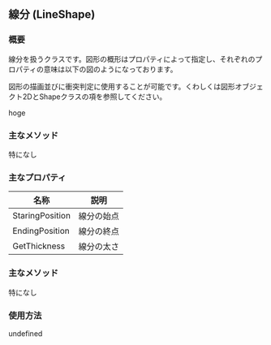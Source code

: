 ## 線分 (LineShape)

### 概要

線分を扱うクラスです。図形の概形はプロパティによって指定し、それぞれのプロパティの意味は以下の図のようになっております。

図形の描画並びに衝突判定に使用することが可能です。くわしくは図形オブジェクト2DとShapeクラスの項を参照してください。

hoge

### 主なメソッド

特になし

### 主なプロパティ

| 名称 | 説明 |
|---|---|
| StaringPosition | 線分の始点 |
| EndingPosition | 線分の終点 |
| GetThickness | 線分の太さ|

### 主なメソッド

特になし

### 使用方法

undefined